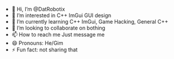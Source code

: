 - 👋 Hi, I’m @DatRobotix
- 👀 I’m interested in C++ ImGui GUI design
- 🌱 I’m currently learning C++ ImGui, Game Hacking, General C++
- 💞️ I’m looking to collaborate on bothing
- 📫 How to reach me Just message me
- 😄 Pronouns: He/Gim
- ⚡ Fun fact: not sharing that

<!---
DatRobotix/DatRobotix is a ✨ special ✨ repository because its `README.md` (this file) appears on your GitHub profile.
You can click the Preview link to take a look at your changes.
--->
